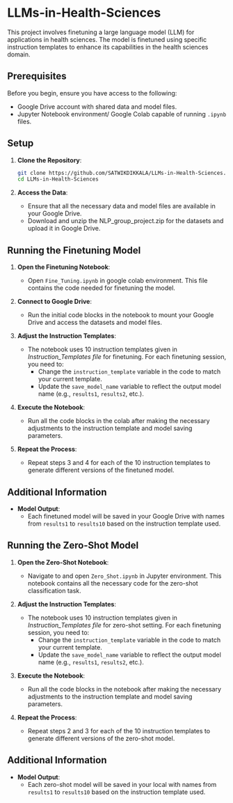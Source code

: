 # LLMs-in-Health-Sciences


This project involves finetuning a large language model (LLM) for applications in health sciences. The model is finetuned using specific instruction templates to enhance its capabilities in the health sciences domain.

## Prerequisites

Before you begin, ensure you have access to the following:
- Google Drive account with shared data and model files.
- Jupyter Notebook environment/ Google Colab capable of running `.ipynb` files.
## Setup

1. **Clone the Repository**:
    ```bash
    git clone https://github.com/SATWIKDIKKALA/LLMs-in-Health-Sciences.git
    cd LLMs-in-Health-Sciences
    ```

2. **Access the Data**:
    - Ensure that all the necessary data and model files are available in your Google Drive.
    - Download and unzip the NLP_group_project.zip for the datasets and upload it in Google Drive.

## Running the Finetuning Model

1. **Open the Finetuning Notebook**:
    - Open `Fine_Tuning.ipynb` in google colab environment. This file contains the code needed for finetuning the model.

2. **Connect to Google Drive**:
    - Run the initial code blocks in the notebook to mount your Google Drive and access the datasets and model files.

3. **Adjust the Instruction Templates**:
    - The notebook uses 10 instruction templates given in *Instruction_Templates file* for finetuning. For each finetuning session, you need to:
        - Change the `instruction_template` variable in the code to match your current template.
        - Update the `save_model_name` variable to reflect the output model name (e.g., `results1`, `results2`, etc.).

4. **Execute the Notebook**:
    - Run all the code blocks in the colab after making the necessary adjustments to the instruction template and model saving parameters.

5. **Repeat the Process**:
    - Repeat steps 3 and 4 for each of the 10 instruction templates to generate different versions of the finetuned model.

## Additional Information

- **Model Output**:
    - Each finetuned model will be saved in your Google Drive with names from `results1` to `results10` based on the instruction template used.


## Running the Zero-Shot Model

1. **Open the Zero-Shot Notebook**:
    - Navigate to and open `Zero_Shot.ipynb` in Jupyter environment. This notebook contains all the necessary code for the zero-shot classification task.

2. **Adjust the Instruction Templates**:
    - The notebook uses 10 instruction templates given in *Instruction_Templates file* for zero-shot setting. For each finetuning session, you need to:
        - Change the `instruction_template` variable in the code to match your current template.
        - Update the `save_model_name` variable to reflect the output model name (e.g., `results1`, `results2`, etc.).

3. **Execute the Notebook**:
    - Run all the code blocks in the notebook after making the necessary adjustments to the instruction template and model saving parameters.

5. **Repeat the Process**:
    - Repeat steps 2 and 3 for each of the 10 instruction templates to generate different versions of the zero-shot model.

## Additional Information

- **Model Output**:
    - Each zero-shot model will be saved in your local with names from `results1` to `results10` based on the instruction template used.

